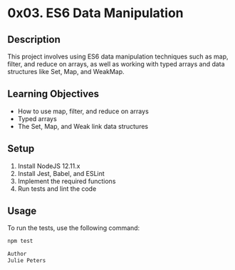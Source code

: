 # 0x03. ES6 Data Manipulation

## Description
This project involves using ES6 data manipulation techniques such as map, filter, and reduce on arrays, as well as working with typed arrays and data structures like Set, Map, and WeakMap.

## Learning Objectives
- How to use map, filter, and reduce on arrays
- Typed arrays
- The Set, Map, and Weak link data structures

## Setup
1. Install NodeJS 12.11.x
2. Install Jest, Babel, and ESLint
3. Implement the required functions
4. Run tests and lint the code

## Usage
To run the tests, use the following command:
```sh
npm test

Author
Julie Peters


